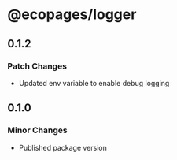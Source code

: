 # @ecopages/logger

## 0.1.2

### Patch Changes

- Updated env variable to enable debug logging

## 0.1.0

### Minor Changes

- Published package version
